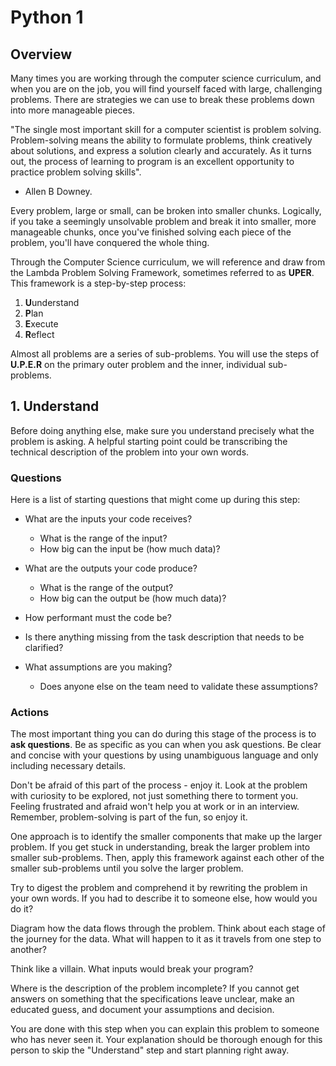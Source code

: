 # Python 1

## Overview

Many times you are working through the computer science curriculum, and when you are on the job, you will find yourself faced with large, challenging problems. There are strategies we can use to break these problems down into more manageable pieces.

"The single most important skill for a computer scientist is problem solving. Problem-solving means the ability to formulate problems, think creatively about solutions, and express a solution clearly and accurately. As it turns out, the process of learning to program is an excellent opportunity to practice problem solving skills".
- Allen B Downey.

Every problem, large or small, can be broken into smaller chunks. Logically, if you take a seemingly unsolvable problem and break it into smaller, more manageable chunks, once you've finished solving each piece of the problem, you'll have conquered the whole thing.

Through the Computer Science curriculum, we will reference and draw from the Lambda Problem Solving Framework, sometimes referred to as **UPER**. This framework is a step-by-step process:

1. **U**understand
2. **P**lan
3. **E**xecute
4. **R**eflect

Almost all problems are a series of sub-problems. You will use the steps of **U.P.E.R** on the primary outer problem and the inner, individual sub-problems.

## 1. Understand

Before doing anything else, make sure you understand precisely what the problem is asking. A helpful starting point could be transcribing the technical description of the problem into your own words.

### Questions

Here is a list of starting questions that might come up during this step:

* What are the inputs your code receives?
  * What is the range of the input?
  * How big can the input be (how much data)?

* What are the outputs your code produce?
  * What is the range of the output?
  * How big can the output be (how much data)?

* How performant must the code be?
* Is there anything missing from the task description that needs to be clarified?
* What assumptions are you making?
  * Does anyone else on the team need to validate these assumptions?

### Actions

The most important thing you can do during this stage of the process is to **ask questions**. Be as specific as you can when you ask questions. Be clear and concise with your questions by using unambiguous language and only including necessary details.

Don't be afraid of this part of the process - enjoy it. Look at the problem with curiosity to be explored, not just something there to torment you. Feeling frustrated and afraid won't help you at work or in an interview. Remember, problem-solving is part of the fun, so enjoy it.

One approach is to identify the smaller components that make up the larger problem. If you get stuck in understanding, break the larger problem into smaller sub-problems. Then, apply this framework against each other of the smaller sub-problems until you solve the larger problem.

Try to digest the problem and comprehend it by rewriting the problem in your own words. If you had to describe it to someone else, how would you do it?

Diagram how the data flows through the problem. Think about each stage of the journey for the data. What will happen to it as it travels from one step to another?

Think like a villain. What inputs would break your program?

Where is the description of the problem incomplete? If you cannot get answers on something that the specifications leave unclear, make an educated guess, and document your assumptions and decision.

You are done with this step when you can explain this problem to someone who has never seen it. Your explanation should be thorough enough for this person to skip the "Understand" step and start planning right away. 
